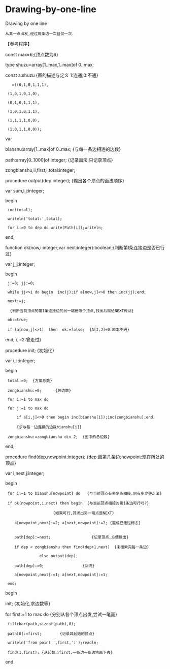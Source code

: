 # Drawing-by-one-line

Drawing by one line

	从某一点出发,经过每条边一次且仅一次.
  
【参考程序】

const max=6;{顶点数为6}

type shuzu=array[1..max,1..max]of 0..max;

const a:shuzu		       {图的描述与定义 1:连通;0:不通}

       =((0,1,0,1,1,1),
       
	 (1,0,1,0,1,0),
   
	 (0,1,0,1,1,1),
   
	 (1,0,1,0,1,1),
   
	 (1,1,1,1,0,0),
   
	 (1,0,1,1,0,0));
   
var

   bianshu:array[1..max]of 0..max; {与每一条边相连的边数}
   
   path:array[0..1000]of integer;  {记录画法,只记录顶点}
   
   zongbianshu,ii,first,i,total:integer;
   
procedure output(dep:integer);	{输出各个顶点的画法顺序}


var sum,i,j:integer;

begin

     inc(total);
     
     writeln('total:',total);
     
     for i:=0 to dep do write(Path[i]);writeln;
     
end;

function ok(now,i:integer;var next:integer):boolean;{判断第I条连接边是否已行过}

var j,jj:integer;

begin

     j:=0; jj:=0;
     
     while jj<>i do begin  inc(j);if a[now,j]<>0 then inc(jj);end;
     
     next:=j;
     
      {判断当前顶点的第I条连接边的另一端是哪个顶点,找出后赋给NEXT传回}
      
     ok:=true;
     
     if (a[now,j]<>1)  then  ok:=false;  {A[I,J]=0:原本不通}
     
end;					 {	=2:曾走过}

procedure init; {初始化}

var i,j :integer;

begin

     total:=0;	{方案总数}
     
     zongbianshu:=0;	  {总边数}
     
     for i:=1 to max do
     
	 for j:=1 to max do
   
	     if a[i,j]<>0 then begin inc(bianshu[i]);inc(zongbianshu);end;
       
	     {求与每一边连接的边数bianshu[i]}
       
     zongbianshu:=zongbianshu div 2;  {图中的总边数}
     
end;


procedure find(dep,nowpoint:integer); {dep:画第几条边;nowpoint:现在所处的顶点}

var i,next,j:integer;

begin

     for i:=1 to bianshu[nowpoint] do	{与当前顶点有多少条相接,则有多少种走法}
     
	 if ok(nowpoint,i,next) then begin  {与当前顶点相接的第I条边可行吗?}
   
					     {如果可行,其求出另一端点是NEXT}
               
	    a[nowpoint,next]:=2; a[next,nowpoint]:=2; {置成已走过标志}
      
      
	    path[dep]:=next;			      {记录顶点,方便输出}
      
	    if dep < zongbianshu then find(dep+1,next)  {未搜索完每一条边}
      
			       else output(dep);
             
	    path[dep]:=0;			      {回溯}
      
	    a[nowpoint,next]:=1; a[next,nowpoint]:=1;
      
	 end;
   
   
begin

   init;   {初始化,求边数等}
   
   for first:=1 to max do {分别从各个顶点出发,尝试一笔画}
   
     fillchar(path,sizeof(path),0);
     
     path[0]:=first;		{记录其起始的顶点}
     
     writeln('from point ',first,':');readln;
     
     find(1,first); {从起始点first,一条边一条边地画下去}
     
end.
